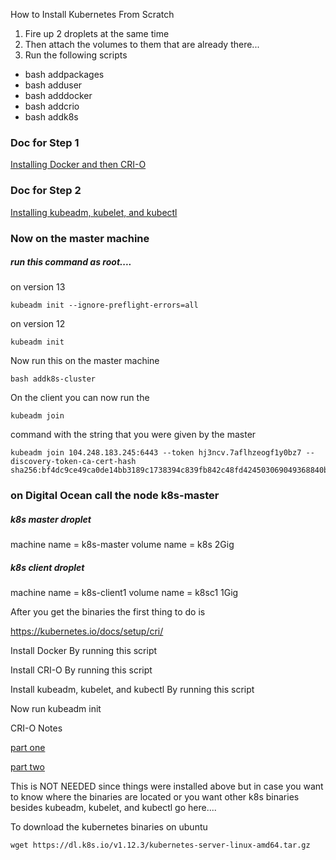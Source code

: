 How to Install Kubernetes From Scratch

1) Fire up 2 droplets at the same time
2) Then attach the volumes to them that are already there...
3) Run the following scripts
* bash addpackages
* bash adduser
* bash adddocker
* bash addcrio
* bash addk8s

### Doc for Step 1
[Installing Docker and then CRI-O](https://kubernetes.io/docs/setup/cri/)
### Doc for Step 2
[Installing kubeadm, kubelet, and kubectl](https://kubernetes.io/docs/setup/independent/install-kubeadm/)

### Now on the master machine
##### run this command as root....

on version 13
```
kubeadm init --ignore-preflight-errors=all
```
on version 12
```
kubeadm init
```

Now run this on the master machine
```
bash addk8s-cluster
```

On the client you can now run the
```
kubeadm join
```
command with the string that you were given by the master

```
kubeadm join 104.248.183.245:6443 --token hj3ncv.7aflhzeogf1y0bz7 --discovery-token-ca-cert-hash sha256:bf4dc9ce49ca0de14bb3189c1738394c839fb842c48fd424503069049368840b
```

### on Digital Ocean call the node k8s-master

##### k8s master droplet

machine name = k8s-master
volume name = k8s 2Gig

##### k8s client droplet

machine name = k8s-client1
volume name = k8sc1 1Gig



After you get the binaries the first thing to do is

https://kubernetes.io/docs/setup/cri/

Install Docker
By running this script

Install CRI-O
By running this script

Install kubeadm, kubelet, and kubectl
By running this script

Now run
kubeadm init


CRI-O Notes

[part one](https://github.com/kubernetes-sigs/cri-tools#install-crictl)

[part two](https://github.com/kubernetes-sigs/cri-o/blob/master/tutorial.md#ensure-the-crio-service-is-running)

This is NOT NEEDED since things were installed above but in case you want to know where the binaries are located or you want other k8s binaries besides kubeadm, kubelet, and kubectl
go here....

To download the kubernetes binaries on ubuntu
```
wget https://dl.k8s.io/v1.12.3/kubernetes-server-linux-amd64.tar.gz
```
